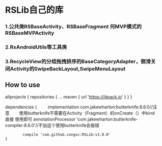 # RSLib自己的库 

### 1.公共类RSBaseActivity、RSBaseFragment 何MVP模式的RSBaseMVPActivity

### 2.RxAndroidUtils等工具类

### 3.RecycleView的分组拖拽排序的BaseCategoryAdapter，侧滑关闭Activity的SwipeBackLayout,SwipeMenuLayout

## How to use

allprojects {
		repositories {
			...
			maven { url 'https://jitpack.io' }
		}
	}
  
  dependencies {
          implementation com.jakewharton:butterknife:8.6.0//注意
        使用butterknife不需要在Activity（Fragment）的onCreate（）中bind 直接 使用即可 annotationProcessor 'com.jakewharton:butterknife-compiler:8.6.0'//不加这个使用butterknife会报错
	  
	        compile 'com.github.congxc:RSLib:v1.0.0'
	}
